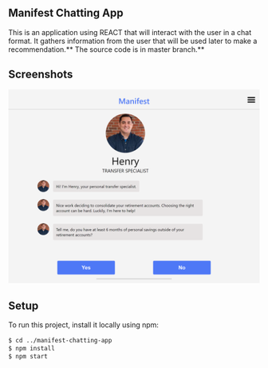 ## Manifest Chatting App
This is an application using REACT that will interact with the user in a chat format. It gathers information from the user that will be used later to make a recommendation.** The source code is in master branch.**

## Screenshots
![Manifest screenshot](./img/manifestAppScreenshot.png)

## Setup
To run this project, install it locally using npm:

```
$ cd ../manifest-chatting-app
$ npm install
$ npm start

